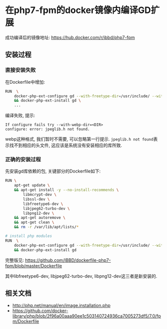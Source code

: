 # 在php7-fpm的docker镜像内编译GD扩展

成功编译后的镜像地址: https://hub.docker.com/r/ibbd/php7-fpm

## 安装过程

### 直接安装失败

在Dockerfile中增加:

```sh
RUN  \
    docker-php-ext-configure gd --with-freetype-dir=/usr/include/ --with-jpeg-dir=/usr/include/ --with-png-dir=/usr/include/ \
    && docker-php-ext-install gd \
    ...
```

编译失败, 提示: 

```
If configure fails try --with-webp-dir=<DIR>
configure: error: jpeglib.h not found.
```

webp这种格式, 我们暂时不需要, 可以忽略第一行提示. `jpeglib.h not found`表示找不到相应的头文件, 这应该是系统没有安装相应的库所致.

### 正确的安装过程

先安装gd库依赖的包, 关键部分的Dockerfile如下:

```sh
RUN \
    apt-get update \
    && apt-get install -y --no-install-recommends \
        libmcrypt-dev \
        libssl-dev \
        libfreetype6-dev \
        libjpeg62-turbo-dev \
        libpng12-dev \
    && apt-get autoremove \
    && apt-get clean \
    && rm -r /var/lib/apt/lists/*

# install php modules 
RUN  \
    docker-php-ext-configure gd --with-freetype-dir=/usr/include/ --with-jpeg-dir=/usr/include/ --with-png-dir=/usr/include/ \
    && docker-php-ext-install gd 
```

完整版见: https://github.com/IBBD/dockerfile-php7-fpm/blob/master/Dockerfile

其中libfreetype6-dev, libjpeg62-turbo-dev, libpng12-dev这三者是新安装的.

## 相关文档

- http://php.net/manual/en/image.installation.php
- https://github.com/docker-library/php/blob/2f96a00aaa90ee1c503140724936ca7005273df5/7.0/fpm/Dockerfile

